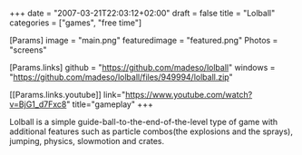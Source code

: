 +++
date = "2007-03-21T22:03:12+02:00"
draft = false
title = "Lolball"
categories = ["games", "free time"]

[Params]
image = "main.png"
featuredimage = "featured.png"
Photos = "screens"

[Params.links]
github = "https://github.com/madeso/lolball"
windows = "https://github.com/madeso/lolball/files/949994/lolball.zip"

[[Params.links.youtube]]
link="https://www.youtube.com/watch?v=BjG1_d7Fxc8"
title="gameplay"
+++

Lolball is a simple guide-ball-to-the-end-of-the-level type of game with additional features such as particle combos(the explosions and the sprays), jumping, physics, slowmotion and crates.
